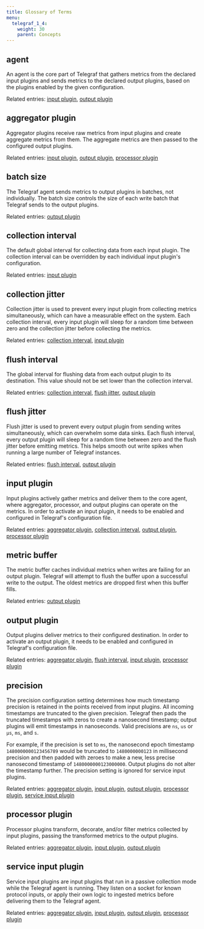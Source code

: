 ```yaml
---
title: Glossary of Terms
menu:
  telegraf_1_4:
    weight: 30
    parent: Concepts
---
```


## agent

An agent is the core part of Telegraf that gathers metrics from the declared input plugins and sends metrics to the declared output plugins, based on the plugins enabled by the given configuration.

Related entries: [input plugin](/telegraf/v1.4/concepts/glossary/#input-plugin), [output plugin](/telegraf/v1.4/concepts/glossary/#output-plugin)

## aggregator plugin

Aggregator plugins receive raw metrics from input plugins and create aggregate metrics from them.
The aggregate metrics are then passed to the configured output plugins.

Related entries: [input plugin](/telegraf/v1.4/concepts/glossary/#input-plugin), [output plugin](/telegraf/v1.4/concepts/glossary/#output-plugin), [processor plugin](/telegraf/v1.4/concepts/glossary/#processor-plugin)

## batch size

The Telegraf agent sends metrics to output plugins in batches, not individually.
The batch size controls the size of each write batch that Telegraf sends to the output plugins.

Related entries: [output plugin](/telegraf/v1.4/concepts/glossary/#output-plugin)

## collection interval

The default global interval for collecting data from each input plugin.
The collection interval can be overridden by each individual input plugin's configuration.

Related entries: [input plugin](/telegraf/v1.4/concepts/glossary/#input-plugin)

## collection jitter

Collection jitter is used to prevent every input plugin from collecting metrics simultaneously, which can have a measurable effect on the system.
Each collection interval, every input plugin will sleep for a random time between zero and the collection jitter before collecting the metrics.

Related entries: [collection interval](/telegraf/v1.4/concepts/glossary/#collection-interval), [input plugin](/telegraf/v1.4/concepts/glossary/#input-plugin)

## flush interval

The global interval for flushing data from each output plugin to its destination.
This value should not be set lower than the collection interval.

Related entries: [collection interval](/telegraf/v1.4/concepts/glossary/#collection-interval), [flush jitter](/telegraf/v1.4/concepts/glossary/#flush-jitter), [output plugin](/telegraf/v1.4/concepts/glossary/#output-plugin)

## flush jitter

Flush jitter is used to prevent every output plugin from sending writes simultaneously, which can overwhelm some data sinks.
Each flush interval, every output plugin will sleep for a random time between zero and the flush jitter before emitting metrics.
This helps smooth out write spikes when running a large number of Telegraf instances.

Related entries: [flush interval](/telegraf/v1.4/concepts/glossary/#flush-interval), [output plugin](/telegraf/v1.4/concepts/glossary/#output-plugin)

## input plugin

Input plugins actively gather metrics and deliver them to the core agent, where aggregator, processor, and output plugins can operate on the metrics.
In order to activate an input plugin, it needs to be enabled and configured in Telegraf's configuration file.

Related entries: [aggregator plugin](/telegraf/v1.4/concepts/glossary/#aggregator-plugin), [collection interval](/telegraf/v1.4/concepts/glossary/#collection-interval), [output plugin](/telegraf/v1.4/concepts/glossary/#output-plugin), [processor plugin](/telegraf/v1.4/concepts/glossary/#processor-plugin)

## metric buffer

The metric buffer caches individual metrics when writes are failing for an output plugin.
Telegraf will attempt to flush the buffer upon a successful write to the output.
The oldest metrics are dropped first when this buffer fills.

Related entries: [output plugin](/telegraf/v1.4/concepts/glossary/#output-plugin)

## output plugin

Output plugins deliver metrics to their configured destination. In order to activate an output plugin, it needs to be enabled and configured in Telegraf's configuration file.

Related entries: [aggregator plugin](/telegraf/v1.4/concepts/glossary/#aggregator-plugin), [flush interval](/telegraf/v1.4/concepts/glossary/#flush-interval), [input plugin](/telegraf/v1.4/concepts/glossary/#input-plugin), [processor plugin](/telegraf/v1.4/concepts/glossary/#processor-plugin)

## precision

The precision configuration setting determines how much timestamp precision is retained in the points received from input plugins. All incoming timestamps are truncated to the given precision.
Telegraf then pads the truncated timestamps with zeros to create a nanosecond timestamp; output plugins will emit timestamps in nanoseconds.
Valid precisions are `ns`, `us` or `µs`, `ms`, and `s`.

For example, if the precision is set to `ms`, the nanosecond epoch timestamp `1480000000123456789` would be truncated to `1480000000123` in millisecond precision and then padded with zeroes to make a new, less precise nanosecond timestamp of `1480000000123000000`.
Output plugins do not alter the timestamp further. The precision setting is ignored for service input plugins.

Related entries:  [aggregator plugin](/telegraf/v1.4/concepts/glossary/#aggregator-plugin), [input plugin](/telegraf/v1.4/concepts/glossary/#input-plugin), [output plugin](/telegraf/v1.4/concepts/glossary/#output-plugin), [processor plugin](/telegraf/v1.4/concepts/glossary/#processor-plugin), [service input plugin](/telegraf/v1.4/concepts/glossary/#service-input-plugin)

## processor plugin

Processor plugins transform, decorate, and/or filter metrics collected by input plugins, passing the transformed metrics to the output plugins.

Related entries: [aggregator plugin](/telegraf/v1.4/concepts/glossary/#aggregator-plugin), [input plugin](/telegraf/v1.4/concepts/glossary/#input-plugin), [output plugin](/telegraf/v1.4/concepts/glossary/#output-plugin)

## service input plugin

Service input plugins are input plugins that run in a passive collection mode while the Telegraf agent is running.
They listen on a socket for known protocol inputs, or apply their own logic to ingested metrics before delivering them to the Telegraf agent.

Related entries: [aggregator plugin](/telegraf/v1.4/concepts/glossary/#aggregator-plugin), [input plugin](/telegraf/v1.4/concepts/glossary/#input-plugin), [output plugin](/telegraf/v1.4/concepts/glossary/#output-plugin), [processor plugin](/telegraf/v1.4/concepts/glossary/#processor-plugin)
